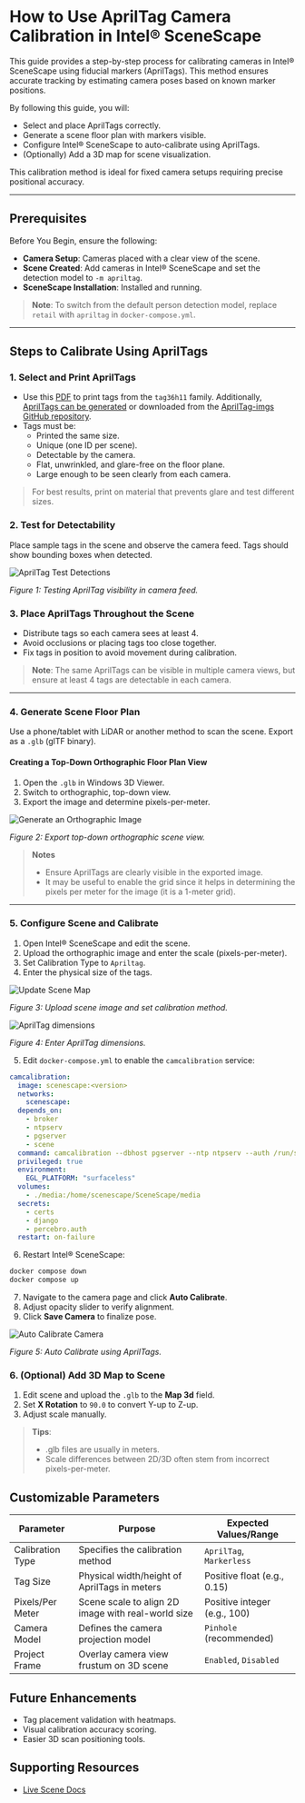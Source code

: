 # How to Use AprilTag Camera Calibration in Intel® SceneScape

This guide provides a step-by-step process for calibrating cameras in Intel® SceneScape using fiducial markers (AprilTags). This method ensures accurate tracking by estimating camera poses based on known marker positions.

By following this guide, you will:

- Select and place AprilTags correctly.
- Generate a scene floor plan with markers visible.
- Configure Intel® SceneScape to auto-calibrate using AprilTags.
- (Optionally) Add a 3D map for scene visualization.

This calibration method is ideal for fixed camera setups requiring precise positional accuracy.

---

## Prerequisites

Before You Begin, ensure the following:

- **Camera Setup**: Cameras placed with a clear view of the scene.
- **Scene Created**: Add cameras in Intel® SceneScape and set the detection model to `-m apriltag`.
- **SceneScape Installation**: Installed and running.

> **Note**: To switch from the default person detection model, replace `retail` with `apriltag` in `docker-compose.yml`.

---

## Steps to Calibrate Using AprilTags

### 1. Select and Print AprilTags

- Use this [PDF](files/tag36h11.pdf) to print tags from the `tag36h11` family. Additionally, [AprilTags can be generated](https://github.com/AprilRobotics/apriltag_) or downloaded from the [AprilTag-imgs GitHub repository](https://github.com/AprilRobotics/apriltag-imgs).
- Tags must be:
  - Printed the same size.
  - Unique (one ID per scene).
  - Detectable by the camera.
  - Flat, unwrinkled, and glare-free on the floor plane.
  - Large enough to be seen clearly from each camera.

> For best results, print on material that prevents glare and test different sizes.

### 2. Test for Detectability

Place sample tags in the scene and observe the camera feed. Tags should show bounding boxes when detected.

![AprilTag Test Detections](images/test-apriltags.png)

*Figure 1: Testing AprilTag visibility in camera feed.*

### 3. Place AprilTags Throughout the Scene

- Distribute tags so each camera sees at least 4.
- Avoid occlusions or placing tags too close together.
- Fix tags in position to avoid movement during calibration.

> **Note**: The same AprilTags can be visible in multiple camera views, but ensure at least 4 tags are detectable in each camera.

---

### 4. Generate Scene Floor Plan

Use a phone/tablet with LiDAR or another method to scan the scene. Export as a `.glb` (glTF binary).

#### Creating a Top-Down Orthographic Floor Plan View

1. Open the `.glb` in Windows 3D Viewer.
2. Switch to orthographic, top-down view.
3. Export the image and determine pixels-per-meter.

![Generate an Orthographic Image](images/ortho-view.png)

*Figure 2: Export top-down orthographic scene view.*

>**Notes**
>* Ensure AprilTags are clearly visible in the exported image.
>* It may be useful to enable the grid since it helps in determining the pixels per meter for the image (it is a 1-meter grid).

---

### 5. Configure Scene and Calibrate

1. Open Intel® SceneScape and edit the scene.
2. Upload the orthographic image and enter the scale (pixels-per-meter).
3. Set Calibration Type to `Apriltag`.
4. Enter the physical size of the tags.

![Update Scene Map](images/update-scene-map.png)

*Figure 3: Upload scene image and set calibration method.*

![AprilTag dimensions](images/apriltag-dimensions.png)

*Figure 4: Enter AprilTag dimensions.*

5. Edit `docker-compose.yml` to enable the `camcalibration` service:

```yaml
camcalibration:
  image: scenescape:<version>
  networks:
    scenescape:
  depends_on:
    - broker
    - ntpserv
    - pgserver
    - scene
  command: camcalibration --dbhost pgserver --ntp ntpserv --auth /run/secrets/percebro.auth --broker broker.scenescape.intel.com
  privileged: true
  environment:
    EGL_PLATFORM: "surfaceless"
  volumes:
    - ./media:/home/scenescape/SceneScape/media
  secrets:
    - certs
    - django
    - percebro.auth
  restart: on-failure
```

6. Restart Intel® SceneScape:
```bash
docker compose down
docker compose up
```
7. Navigate to the camera page and click **Auto Calibrate**.
8. Adjust opacity slider to verify alignment.
9. Click **Save Camera** to finalize pose.

![Auto Calibrate Camera](images/auto-calibrate.png)

*Figure 5: Auto Calibrate using AprilTags.*

### 6. (Optional) Add 3D Map to Scene

1. Edit scene and upload the `.glb` to the **Map 3d** field.
2. Set **X Rotation** to `90.0` to convert Y-up to Z-up.
3. Adjust scale manually.

> **Tips**:
> - .glb files are usually in meters.
> - Scale differences between 2D/3D often stem from incorrect pixels-per-meter.

## Customizable Parameters

| Parameter         | Purpose                                           | Expected Values/Range            |
|------------------|---------------------------------------------------|----------------------------------|
| Calibration Type | Specifies the calibration method                  | `AprilTag`, `Markerless`         |
| Tag Size         | Physical width/height of AprilTags in meters      | Positive float (e.g., 0.15)      |
| Pixels/Per Meter | Scene scale to align 2D image with real-world size | Positive integer (e.g., 100)     |
| Camera Model     | Defines the camera projection model               | `Pinhole` (recommended)          |
| Project Frame    | Overlay camera view frustum on 3D scene           | `Enabled`, `Disabled`            |

## Future Enhancements

- Tag placement validation with heatmaps.
- Visual calibration accuracy scoring.
- Easier 3D scan positioning tools.

## Supporting Resources

- [Live Scene Docs](How-to-create-new-scene.md)
